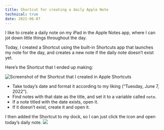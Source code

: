 ```yaml
---
title: Shortcut for creating a daily Apple Note
technical: true
date: 2022-06-07
---
```


I like to create a daily note on my iPad in the Apple Notes app, where I can jot down little things throughout the day. 

Today, I created a Shortcut using the built-in Shortcuts app that launches my note for the day, and creates a new note if the daily note doesn’t exist yet. 

Here’s the Shortcut that I ended up making: 

![Screenshot of the Shortcut that I created in Apple Shortcuts](/github-issues/172491458-a594913f-a407-4c13-8329-56b1ae042b7f.jpeg)

- Take today’s date and format it according to my liking (“Tuesday, June 7, 2022”). 
- Find notes with that date as the title, and set it to a variable called `note`. 
- If a note titled with the date exists, open it. 
- If it doesn’t exist, create it and open it. 

I then added the Shortcut to my dock, so I can just click the icon and open today’s daily note. 
![](/github-issues/172491510-18b0d6d6-1c5a-4411-a44c-25ed46b128e3.jpeg)

